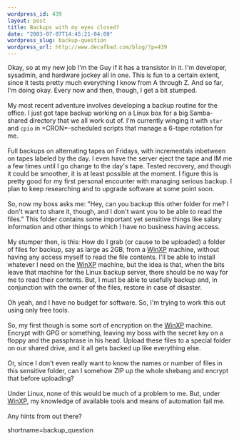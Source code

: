 ```yaml
--- 
wordpress_id: 439
layout: post
title: Backups with my eyes closed?
date: "2003-07-07T14:45:21-04:00"
wordpress_slug: backup-question
wordpress_url: http://www.decafbad.com/blog/?p=439
---
```

Okay, so at my new job I'm the Guy if it has a transistor in it.  I'm
developer, sysadmin, and hardware jockey all in one.  This is fun
to a certain extent, since it tests pretty much everything I know from
A through Z.  And so far, I'm doing okay.  Every now and then, though,
I get a bit stumped.
<br /><br />
My most recent adventure involves developing a backup routine for the
office.  I just got tape backup working on a Linux box for a big
Samba-shared directory that we all work out of.  I'm currently winging
it with <code>star</code> and <code>cpio</code> in =CRON=-scheduled scripts that manage a
6-tape rotation for me.
<br /><br />
Full backups on alternating tapes on Fridays,
with incrementals inbetween on tapes labeled by the day.  I even have
the server eject the tape and IM me a few times until I go change to
the day's tape.  Tested recovery, and though it could be smoother, it
is at least possible at the moment.  I figure this is pretty good
for my first personal encounter with managing serious backup.  I plan
to keep researching and to upgrade software at some point soon.
<br /><br />
So, now my boss asks me:  "Hey, can you backup this other folder for me?
I don't want to share it, though, and I don't want you to be able to
read the files."  This folder contains some important yet sensitive
things like salary information and other things to which I have no
business having access.
<br /><br />
My stumper then, is this: How do I grab (or cause to be uploaded) a
folder of files for backup, say as large as 2GB, from a <a href="http://www.decafbad.com/twiki/bin/view/Main/WinXP">WinXP</a> machine,
without having any access myself to read the file contents.  I'll be
able to install whatever I need on the <a href="http://www.decafbad.com/twiki/bin/view/Main/WinXP">WinXP</a> machine, but the idea is
that, when the bits leave that machine for the Linux backup server,
there should be no way for me to read their contents.  But, I must be
able to usefully backup and, in conjunction with the owner of the
files, restore in case of disaster.
<br /><br />
Oh yeah, and I have no budget for software.  So, I'm trying to work
this out using only free tools.
<br /><br />
So, my first though is some sort of encryption on the <a href="http://www.decafbad.com/twiki/bin/view/Main/WinXP">WinXP</a> machine.
Encrypt with GPG or something, leaving my boss with the secret key
on a floppy and the passphrase in his head.  Upload these files
to a special folder on our shared drive, and it all gets backed up
like everything else.
<br /><br />
Or, since I don't even really want to know the names or number of
files in this sensitive folder, can I somehow ZIP up the whole
shebang and encrypt that before uploading?
<br /><br />
Under Linux, none of this would be much of a problem to me.  But,
under <a href="http://www.decafbad.com/twiki/bin/view/Main/WinXP">WinXP</a>, my knowledge of available tools and means of automation
fail me.
<br /><br />
Any hints from out there?
<!--more-->
shortname=backup_question
